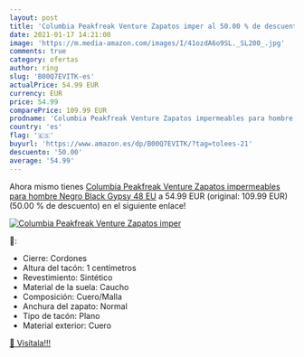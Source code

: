 ```yaml
---
layout: post
title: 'Columbia Peakfreak Venture Zapatos imper al 50.00 % de descuento'
date: 2021-01-17 14:21:00
image: 'https://m.media-amazon.com/images/I/41ozdA6o9SL._SL200_.jpg'
comments: true
category: ofertas
author: ring
slug: 'B00Q7EVITK-es'
actualPrice: 54.99 EUR
currency: EUR
price: 54.99
comparePrice: 109.99 EUR
prodname: 'Columbia Peakfreak Venture Zapatos impermeables para hombre   Negro Black  Gypsy   48 EU'
country: 'es'
flag: '🇪🇸'
buyurl: 'https://www.amazon.es/dp/B00Q7EVITK/?tag=tolees-21'
descuento: '50.00'
average: '54.99'
---
```


Ahora mismo tienes [Columbia Peakfreak Venture Zapatos impermeables para hombre   Negro Black  Gypsy   48 EU](https://www.amazon.es/dp/B00Q7EVITK/?tag=tolees-21) a 54.99 EUR (original: 109.99 EUR) (50.00 %  de descuento) en el siguiente enlace!

[![Columbia Peakfreak Venture Zapatos imper](https://m.media-amazon.com/images/I/41ozdA6o9SL._SL200_.jpg)](https://www.amazon.es/dp/B00Q7EVITK/?tag=tolees-21)

🔎:

- Cierre: Cordones
- Altura del tacón: 1 centímetros
- Revestimiento: Sintético
- Material de la suela: Caucho
- Composición: Cuero/Malla
- Anchura del zapato: Normal
- Tipo de tacón: Plano
- Material exterior: Cuero

[🛒 Visítala!!!](https://www.amazon.es/dp/B00Q7EVITK/?tag=tolees-21)
